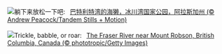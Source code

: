 ![](https://www.bing.com/th?id=OHR.GlacierBayOtter_ZH-CN6065209551_UHD.jpg&w=1000)躺下来放松一下吧:&nbsp;&ensp;[巴特利特湾的海獭，冰川湾国家公园，阿拉斯加州 (© Andrew Peacock/Tandem Stills + Motion)](https://www.bing.com/th?id=OHR.GlacierBayOtter_ZH-CN6065209551_UHD.jpg)
<br><br/>
![](https://www.bing.com/th?id=OHR.FraserRiverBC_EN-US1696932265_UHD.jpg&w=1000)Trickle, babble, or roar:&nbsp;&ensp;[The Fraser River near Mount Robson, British Columbia, Canada (© phototropic/Getty Images)](https://www.bing.com/th?id=OHR.FraserRiverBC_EN-US1696932265_UHD.jpg)
<br><br/>
